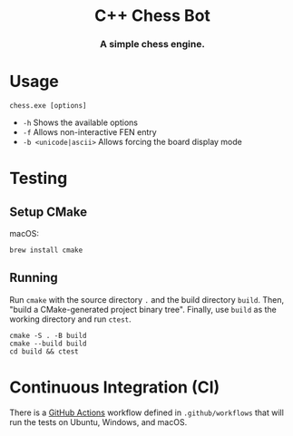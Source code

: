 <h1 align=center>C++ Chess Bot</h1>

<h3 align=center>A simple chess engine.</h3>

# Usage

`chess.exe [options]`

- `-h` Shows the available options
- `-f` Allows non-interactive FEN entry
- `-b <unicode|ascii>` Allows forcing the board display mode 

# Testing

## Setup CMake

macOS:

```
brew install cmake
```

## Running

Run `cmake` with the source directory `.` and the build
directory `build`. Then, "build a CMake-generated project binary tree".
Finally, use `build` as the working directory and run `ctest`.

```
cmake -S . -B build
cmake --build build
cd build && ctest
```

# Continuous Integration (CI)

There is a [GitHub Actions](https://github.com/features/actions) workflow
defined in `.github/workflows` that will run the tests on Ubuntu, Windows,
and macOS.
